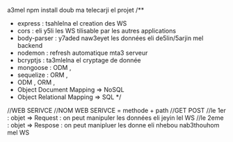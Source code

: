 a3mel npm install doub ma telecarji el projet
/**
 * express : tsahlelna el creation des WS 
 * cors : eli y5li les WS tilisable par les autres applications
 * body-parser : y7aded naw3eyet les données eli de5lin/5arjin mel backend 
 * nodemon : refresh automatique mta3 serveur
 * bcryptjs : ta3mlelna el cryptage de donnée
 * mongoose : ODM ,
 * sequelize : ORM ,
 * ODM , ORM ,
 * Object Document Mapping => NoSQL
 * Object Relational Mapping => SQL
 */

 //WEB SERIVCE
//NOM WEB SERIVCE = methode + path
//GET POST
//le 1er : objet => Request : on peut manipuler les données eli jeyin lel WS
//le 2eme : objet => Respose : on peut manipluer les donne eli nhebou nab3thouhom mel WS
